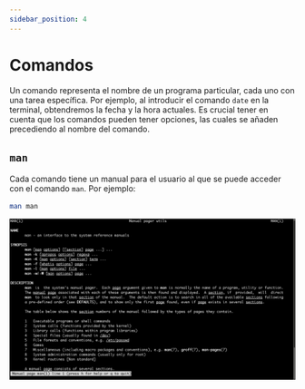 ```yaml
---
sidebar_position: 4
---
```


# Comandos
Un comando representa el nombre de un programa particular, cada uno con una tarea específica. Por ejemplo, al introducir el comando `date` en la terminal, obtendremos la fecha y la hora actuales. Es crucial tener en cuenta que los comandos pueden tener opciones, las cuales se añaden precediendo al nombre del comando.

## `man`
Cada comando tiene un manual para el usuario al que se puede acceder con el comando `man`. Por ejemplo:

```bash
man man
```

![man](../../static/img/bash/man.png)

